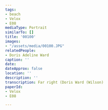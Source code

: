 ```yaml
---
tags:
- beach
- Velox
- E08
mediaType: Portrait
similarTo: []
title: '00100'
images:
- "/assets/media/00100.JPG"
relatedPeople:
- Doris Adeline Ward
caption: ''
date: 
dateApprox: false
location: ''
description: ''
transcription: Far right (Doris Ward (Wilson)
paperId:
- Velox
- E08

---
```

